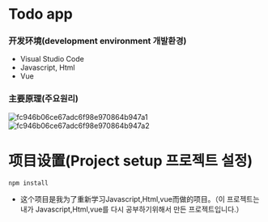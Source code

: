 # Todo app

### 开发环境(development environment 개발환경)
- Visual Studio Code
- Javascript, Html
- Vue

### 主要原理(주요원리)
![fc946b06ce67adc6f98e970864b947a1](https://user-images.githubusercontent.com/60682087/114948064-46c5ac00-9e89-11eb-8ec8-43d1b130a02d.jpg)
![fc946b06ce67adc6f98e970864b947a2](https://user-images.githubusercontent.com/60682087/114948086-51804100-9e89-11eb-99e6-2b3208a29c27.jpg)

# 项目设置(Project setup 프로젝트 설정)

<pre><code>npm install</code></pre>

- 这个项目是我为了重新学习Javascript,Html,vue而做的项目。（이 프로젝트는 내가 Javascript,Html,vue를 다시 공부하기위해서 만든 프로젝트입니다.）

